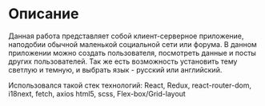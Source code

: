 # Описание

Данная работа представляет собой клиент-серверное приложение, 
наподобии обычной маленькой социальной сети или форума. В данном приложении можно создать пользователя, 
посмотреть данные и посты других пользователей. Так же есть возможность 
установить тему светлую и темную, и выбрать язык - русский или английский.

Использовался такой стек технологий:
React, Redux, react-router-dom, i18next, fetch, axios
html5, scss, Flex-box/Grid-layout
